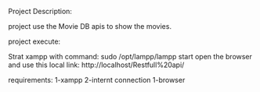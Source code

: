 Project Description:

project use the Movie DB apis to show the movies.

project execute:

Strat xampp with command: sudo /opt/lampp/lampp start
open the browser and use this local link: http://localhost/Restfull%20api/

requirements:
1-xampp
2-internt connection
1-browser
